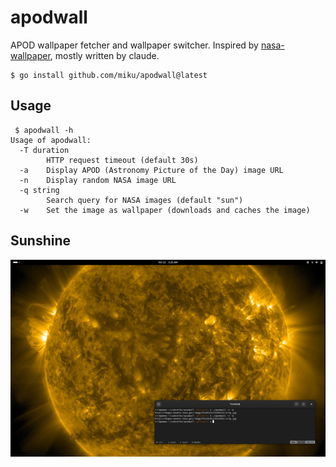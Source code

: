 # apodwall

APOD wallpaper fetcher and wallpaper switcher. Inspired by
[nasa-wallpaper](https://github.com/davidpob99/nasa-wallpaper), mostly written
by claude.

```
$ go install github.com/miku/apodwall@latest
```

## Usage

```
 $ apodwall -h
Usage of apodwall:
  -T duration
        HTTP request timeout (default 30s)
  -a    Display APOD (Astronomy Picture of the Day) image URL
  -n    Display random NASA image URL
  -q string
        Search query for NASA images (default "sun")
  -w    Set the image as wallpaper (downloads and caches the image)
```

## Sunshine

![](static/apodwall-s.png)


